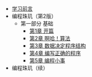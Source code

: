 * [学习前言](README.md)
* 编程珠玑（第2版）
    * 第一部分 基础
      * [第1章 开篇](contents/original/ch01.md)
      * [第2章 啊哈！算法](contents/original/ch02.md)
      * [第3章 数据决定程序结构](contents/original/ch03.md)
      * [第4章 编写正确的程序](contents/original/ch04.md)
      * [第5章 编程小事](contents/original/ch05.md)
* 编程珠玑（续）
    